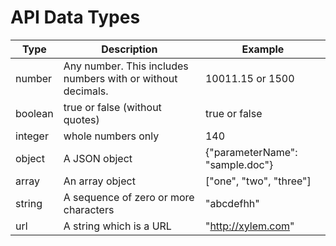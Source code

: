 # API Data Types


Type    | Description                                                                                                                | Example
------- | -------------------------------------------------------------------------------------------------------------------------- | -------------
number  | Any number. This includes numbers with or without decimals.                                                                | 10011.15 or 1500
boolean | true or false (without quotes)                                                                                             | true or false
integer | whole numbers only                                                                                                         | 140
object  | A JSON object                                                                                                              | {"parameterName": "sample.doc"}
array   | An array object                                                                                                            | ["one", "two", "three"]
string  | A sequence of zero or more characters                                                                                      | "abcdefhh"
url     | A string which is a URL                                                                                                    | "http://xylem.com"
